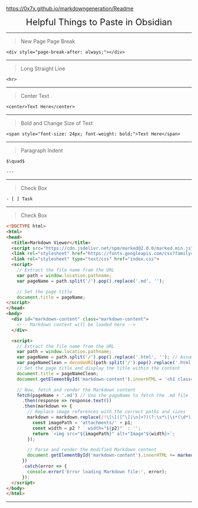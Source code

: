 

https://0x7x.github.io/markdowngeneration/Readme


<center><span style="font-size: 24px;">Helpful Things to Paste in Obsidian</span></center>

<hr>


>  New Page Page Break


```
<div style="page-break-after: always;"></div>
```


<hr>

> Long Straight Line

```
<hr>
```

<hr>

> Center Text

```
<center>Text Here</center>
```

<hr>

> Bold and Change Size of Text

```
<span style="font-size: 24px; font-weight: bold;">Text Here</span>
```

<hr>

> Paragraph Indent

```
$\quad$
```



```
---
```

<hr>

> Check Box

```
- [ ] Task
```

---

> Check Box

```html
<!DOCTYPE html>
<html>
<head>
  <title>Markdown Viewer</title>
  <script src="https://cdn.jsdelivr.net/npm/marked@2.0.0/marked.min.js"></script>
  <link rel="stylesheet" href="https://fonts.googleapis.com/css?family=Inter&display=swap">
  <link rel="stylesheet" type="text/css" href="index.css">
  <script>
    // Extract the file name from the URL
    var path = window.location.pathname;
    var pageName = path.split('/').pop().replace('.md', '');

    // Set the page title
    document.title = pageName;
</script>
</head>
<body>
  <div id="markdown-content" class="markdown-content">
    <!-- Markdown content will be loaded here -->
  </div>

  <script>
    // Extract the file name from the URL
    var path = window.location.pathname;
    var pageName = path.split('/').pop().replace('.html', ''); // Assuming the file extension is ".md"
    var pageNameClean = decodeURI(path.split('/').pop().replace('.html', '')); // Assuming the file extension is ".md"
    // Set the page title and display the title within the content
    document.title = pageNameClean;
    document.getElementById('markdown-content').innerHTML = '<h1 class="x1">' + pageNameClean + '</x1>';

    // Now, fetch and render the Markdown content
    fetch(pageName + '.md') // Use the pageName to fetch the .md file
      .then(response => response.text())
      .then(markdown => {
        // Replace image references with the correct paths and sizes
        markdown = markdown.replace(/!\[\[([^\]|\n]+?)(?:\s*\|\s*(\d*))?\s*]]/g, function(match, p1, p2) {
          const imagePath = 'attachments/' + p1;
          const width = p2 ? ` width="${p2}"` : '';
          return `<img src="${imagePath}" alt="Image"${width}>`;
        });

        // Parse and render the modified Markdown content
        document.getElementById('markdown-content').innerHTML += marked(markdown);
      })
      .catch(error => {
        console.error('Error loading Markdown file:', error);
      });
  </script>
</body>
</html>

```

---